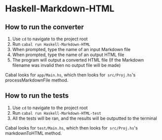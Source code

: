 # Haskell-Markdown-HTML

## How to run the converter

 1. Use `cd` to navigate to the project root
 2. Run `cabal run Haskell-Markdown-HTML`
 3. When prompted, type the name of an input Markdown file
 4. When prompted, type the name of an output HTML file
 5. The program will output a converted HTML file (If the Markdown filename was invalid then no output file will be made)

Cabal looks for `app/Main.hs`, which then looks for` src/Proj.hs`'s processMarkdownFile method. 

## How to run the tests

 1. Use `cd` to navigate to the project root
 2. Run `cabal run Haskell-Markdown-HTML-test`
 3. All the tests will be ran, and the results will be outputted to the terminal

Cabal looks for `test/Main.hs`, which then looks for` src/Proj.hs`'s markdownToHTML method. 